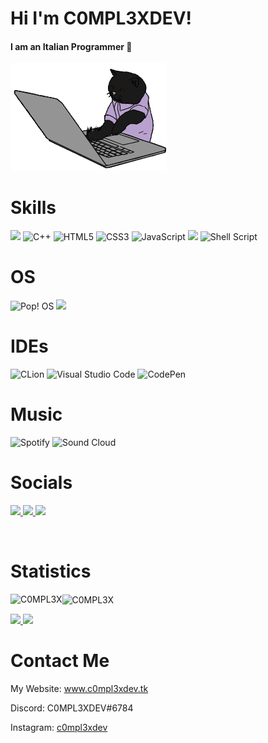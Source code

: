  # Hi I'm C0MPL3XDEV!
 
 <h4>I am an Italian Programmer 🍕</h4>
 <img src="https://github.com/BhavyaCodes/BhavyaCodes/blob/master/.github/cat.gif" width="250">
 
 # Skills
<img src="https://camo.githubusercontent.com/46c6d668b46a6caa94156798562283141909073b461b344ed224e3c779ce3cad/68747470733a2f2f696d672e736869656c64732e696f2f62616467652f507974686f6e2d6439643631613f7374796c653d666f722d7468652d6261646765266c6f676f3d707974686f6e266c6f676f436f6c6f723d626c61636b"/> ![C++](https://img.shields.io/badge/c++-%2300599C.svg?style=for-the-badge&logo=c%2B%2B&logoColor=white) ![HTML5](https://img.shields.io/badge/html5-%23E34F26.svg?style=for-the-badge&logo=html5&logoColor=white) ![CSS3](https://img.shields.io/badge/css3-%231572B6.svg?style=for-the-badge&logo=css3&logoColor=white) <img alt="JavaScript" src="https://img.shields.io/badge/javascript-%23323330.svg?style=for-the-badge&logo=javascript&logoColor=%23F7DF1E"/> <img src="https://img.shields.io/badge/Discord.py-5165F6?style=for-the-badge&logo=discord&logoColor=white"/>  <img alt="Shell Script" src="https://img.shields.io/badge/shell_script-%23121011.svg?style=for-the-badge&logo=gnu-bash&logoColor=white"/>

# OS
![Pop! OS](https://img.shields.io/badge/Pop!_OS-48B9C7?style=for-the-badge&logo=Pop!_OS&logoColor=white) <img src="https://img.shields.io/badge/Android-3DDC84?style=for-the-badge&logo=android&logoColor=white"/>

# IDEs
![CLion](https://img.shields.io/badge/CLion-black?style=for-the-badge&logo=clion&logoColor=white) ![Visual Studio Code](https://img.shields.io/badge/Visual%20Studio%20Code-0078d7.svg?style=for-the-badge&logo=visual-studio-code&logoColor=white) ![CodePen](https://img.shields.io/badge/CodePen-white?style=for-the-badge&logo=codepen&logoColor=black) 

# Music
![Spotify](https://img.shields.io/badge/Spotify-1ED760?style=for-the-badge&logo=spotify&logoColor=white) ![Sound Cloud](https://img.shields.io/badge/sound%20cloud-FF5500?style=for-the-badge&logo=soundcloud&logoColor=white)

# Socials
</a>
<a href="https://www.instagram.com/c0mpl3xdev/">
    <img src="https://img.shields.io/badge/Instagram-E44674?style=for-the-badge&logo=Instagram&logoColor=white"/>
</a>
</a>
<a href="https://discord.gg/Vy8C724XWV">
    <img src="https://img.shields.io/badge/Discord-7289DA?style=for-the-badge&logo=discord&logoColor=white"/>
</a> 
<a href="https://c0mpl3xdev.tk">
    <img src="https://img.shields.io/badge/Website-081907?style=for-the-badge&logo=Firebase&logoColor=white"/>
</a>

<br><h1>Statistics</h1>
<img align="left" src="https://github-readme-stats.vercel.app/api/top-langs/?username=C0MPL3XDEV&theme=dark" alt="C0MPL3X" /> <img align="center" src="https://github-readme-stats.vercel.app/api?username=C0MPL3XDEV&theme=dark" alt="C0MPL3X" />

</a>
<a href="https://github.com/C0MPL3XDEV/E4GL30S1NT">
 <img align="" src="https://github-readme-stats.vercel.app/api/pin/?username=C0MPL3XDEV&repo=E4GL30S1NT&theme=dark" />
</a>
<a href="https://github.com/C0MPL3XDEV/E4GL30S1NT">
 <img align="" src="https://github-readme-stats.vercel.app/api/pin/?username=C0MPL3XDEV&repo=NIHON-READER&theme=dark" />
</a>

# Contact Me
My Website: www.c0mpl3xdev.tk
<p>Discord:  C0MPL3XDEV#6784</p>
Instagram: <a href="https://instagram.com/c0mpl3xdev">c0mpl3xdev</a>

